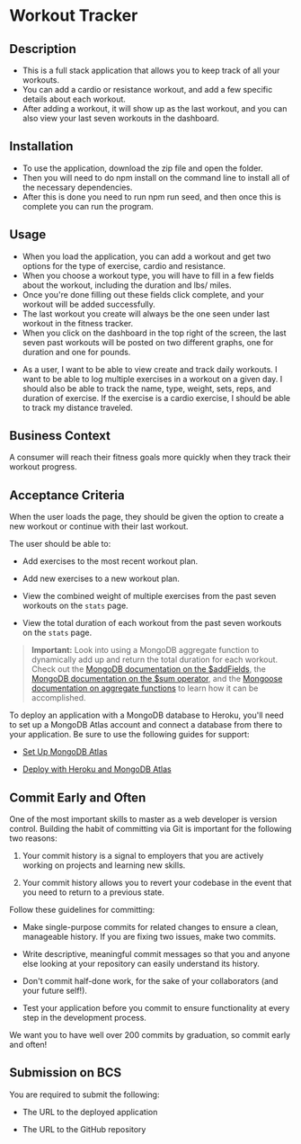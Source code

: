 # Workout Tracker

## Description 
- This is a full stack application that allows you to keep track of all your workouts.
- You can add a cardio or resistance workout, and add a few specific details about each workout.
- After adding a workout, it will show up as the last workout, and you can also view your last seven workouts in the dashboard. 

## Installation
- To use the application, download the zip file and open the folder. 
- Then you will need to do npm install on the command line to install all of the necessary dependencies.
- After this is done you need to run npm run seed, and then once this is complete you can run the program.

## Usage
- When you load the application, you can add a workout and get two options for the type of exercise, cardio and resistance. 
- When you choose a workout type, you will have to fill in a few fields about the workout, including the duration and lbs/ miles. 
- Once you're done filling out these fields click complete, and your workout will be added successfully. 
- The last workout you create will always be the one seen under last workout in the fitness tracker. 
- When you click on the dashboard in the top right of the screen, the last seven past workouts will be posted on two different graphs, one for duration and one for pounds.

* As a user, I want to be able to view create and track daily workouts. I want to be able to log multiple exercises in a workout on a given day. I should also be able to track the name, type, weight, sets, reps, and duration of exercise. If the exercise is a cardio exercise, I should be able to track my distance traveled.

## Business Context

A consumer will reach their fitness goals more quickly when they track their workout progress.

## Acceptance Criteria

When the user loads the page, they should be given the option to create a new workout or continue with their last workout.

The user should be able to:

  * Add exercises to the most recent workout plan.

  * Add new exercises to a new workout plan.

  * View the combined weight of multiple exercises from the past seven workouts on the `stats` page.

  * View the total duration of each workout from the past seven workouts on the `stats` page.

> **Important:** Look into using a MongoDB aggregate function to dynamically add up and return the total duration for each workout. Check out the [MongoDB documentation on the $addFields](https://docs.mongodb.com/manual/reference/operator/aggregation/addFields/), the [MongoDB documentation on the $sum operator](https://docs.mongodb.com/manual/reference/operator/aggregation/sum/), and the [Mongoose documentation on aggregate functions](https://mongoosejs.com/docs/api.html#aggregate_Aggregate) to learn how it can be accomplished.

To deploy an application with a MongoDB database to Heroku, you'll need to set up a MongoDB Atlas account and connect a database from there to your application. Be sure to use the following guides for support:

  * [Set Up MongoDB Atlas](../04-Important/MongoAtlas-Setup.md)

  * [Deploy with Heroku and MongoDB Atlas](../04-Important/MongoAtlas-Deploy.md)

## Commit Early and Often

One of the most important skills to master as a web developer is version control. Building the habit of committing via Git is important for the following two reasons:

1. Your commit history is a signal to employers that you are actively working on projects and learning new skills.

2. Your commit history allows you to revert your codebase in the event that you need to return to a previous state.

Follow these guidelines for committing:

* Make single-purpose commits for related changes to ensure a clean, manageable history. If you are fixing two issues, make two commits.

* Write descriptive, meaningful commit messages so that you and anyone else looking at your repository can easily understand its history.

* Don't commit half-done work, for the sake of your collaborators (and your future self!).

* Test your application before you commit to ensure functionality at every step in the development process.

We want you to have well over 200 commits by graduation, so commit early and often!

## Submission on BCS

You are required to submit the following:

* The URL to the deployed application

* The URL to the GitHub repository
